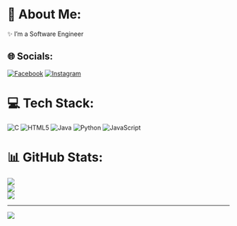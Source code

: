 # 💫 About Me:
✨ I’m a Software Engineer<br>


## 🌐 Socials:
[![Facebook](https://img.shields.io/badge/Facebook-%231877F2.svg?logo=Facebook&logoColor=white)](https://facebook.com/shankara.ag.5) [![Instagram](https://img.shields.io/badge/Instagram-%23E4405F.svg?logo=Instagram&logoColor=white)](https://instagram.com/shankara_ag) 

# 💻 Tech Stack:
![C](https://img.shields.io/badge/c-%2300599C.svg?style=flat&logo=c&logoColor=white) ![HTML5](https://img.shields.io/badge/html5-%23E34F26.svg?style=flat&logo=html5&logoColor=white) ![Java](https://img.shields.io/badge/java-%23ED8B00.svg?style=flat&logo=openjdk&logoColor=white) ![Python](https://img.shields.io/badge/python-3670A0?style=flat&logo=python&logoColor=ffdd54) ![JavaScript](https://img.shields.io/badge/javascript-%23323330.svg?style=flat&logo=javascript&logoColor=%23F7DF1E)
# 📊 GitHub Stats:
![](https://github-readme-stats.vercel.app/api?username=shankaraag&theme=shadow_blue&hide_border=false&include_all_commits=true&count_private=true)<br/>
![](https://github-readme-streak-stats.herokuapp.com/?user=shankaraag&theme=shadow_blue&hide_border=false)<br/>
![](https://github-readme-stats.vercel.app/api/top-langs/?username=shankaraag&theme=shadow_blue&hide_border=false&include_all_commits=true&count_private=true&layout=compact)

---
[![](https://visitcount.itsvg.in/api?id=shankaraag&icon=0&color=0)](https://visitcount.itsvg.in)


